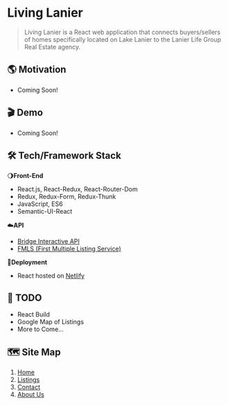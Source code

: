 # Living Lanier

> Living Lanier is a React web application that connects buyers/sellers of homes specifically located on Lake Lanier to the Lanier Life Group Real Estate agency. 

<!-- > Auto Pasture is a fullstack web application that connects buyers to vehicles that are otherwise not listed on other mainstream marketplaces. Auto Pasture gives back the power to users with easy and simplified vehicle searches that connects them to sellers based on their own custom search parameters. This application includes a full gamut of features including everything from authentication, geolocation services, heavy usage of custom API queries and error handing of inconsistent data.

[![Build Status](http://img.shields.io/travis/badges/badgerbadgerbadger.svg?style=flat-square)](https://travis-ci.org/badges/badgerbadgerbadger) [![License](http://img.shields.io/:license-mit-blue.svg?style=flat-square)](http://badges.mit-license.org) 

<div align="center">
  <p>USERNAME: guest | PASSWORD: 1234</p>
  <a href="https://bavarianrhino.github.io/vehicle_search_react_frontend/"><img src="/src/Images/e34greylogoReadMe.png" title="AutoPasture" alt="AutoPasture"></a>
</div> -->

## 🌎 Motivation
- Coming Soon!
<!-- >Full-Stack Web application that profiles advanced features of React, Redux, and Ruby on Rails API with its perspective [Github Repository](https://github.com/bavarianrhino/vehicle_search_rails_backend) if you desire to see the code. RESTfully persists user data with postgreSQL database via Active Record implementing a has-many-through model relationship along with full CRUD actions. -->


## 🎬 Demo
- Coming Soon!
<!-- ![Recordit GIF](https://recordit.co/eqfPPP3cXW.gif)
<div align="center">
    <p>Login provided using Bcrypt and JWT authentication.</p>
</div> -->


<!-- ## 🔬 Learning Objectives -->
<!-- * Architectural considerations of building a full stack app -->
<!-- * Connect a front-end <b>Create-React-App</b> server to a <b>Ruby on Rails backend</b> -->
<!-- * Communicate data via <b>RESTful API</b> from the <b>PostgreSQL</b> database to the Client React Application -->
<!-- * Understand how to route user requests on the front end with <b>React Router</b> and on the backend with <b>Active Record</b> -->
<!-- * Enhance authentication flows in the app with the Ruby gems <b>Bcrypt & JWT for Authentication</b> -->
<!-- * Build reusable user inputs with <b>Redux Form</b>, complete with navigation -->
<!-- * Handle credit cards and receive payments from users with <b>Stripe</b> -->
<!-- * Engage users with automated <b>emails</b> -->
<!-- * Separate production and development resources with advanced <b>API key handling techniques</b> -->
<!-- * Educate users on how to use the app with custom build landing pages -->


## 🛠 Tech/Framework Stack
🌖<b>Front-End</b>
- React.js, React-Redux, React-Router-Dom
- Redux, Redux-Form, Redux-Thunk
- JavaScript, ES6
- Semantic-UI-React
<!-- - ****ADD HERE**** -->

<!-- 🌘<b>Back-End</b> -->
<!-- - PostgreSQL Database -->
<!-- - Served by Puma -->
<!-- - Active Record "Has-Many-Through" Schema -->
<!-- - Ruby, Ruby on Rails -->
<!-- - Rack CORS for handling Cross-Origin Resource Sharing (CORS) and AJAX -->
<!-- - Byebug and Pry-Rails used in Debugging Development -->
<!-- - Spring and Spring-Watcher-Listen used to speed-up Development -->

☁️<b>API</b>
- [Bridge Interactive API](https://bridgedataoutput.com/login)
- [FMLS (First Multiple Listing Service)](https://marketplace.fmls.com/)
  
🚀<b>Deployment</b>
<!-- - Ruby on Rails API hosted on [Heroku](https://autopasture.herokuapp.com/users) -->
- React hosted on [Netlify](https://www.netlify.com/)


<!-- ## 💻 Local Env Installation

🔨 <b>Installation</b>
```zsh
  $ git clone git@github.com:bavarianrhino/vehicle_search_rails_backend.git
  $ cd vehicle_search_rails_backend
  [server]$ bundle install
  [server]$ rails db:create
  [server]$ rails db:migrate
  [server]$ rails db:seed
```
```zsh
  $ git clone git@github.com:bavarianrhino/vehicle_search_react_frontend.git
  $ cd vehicle_search_react_frontend
  [server]$ yarn install
```
🔨 <b>Development Configuration</b>
- Sign up with [MarketCheck Automotive API](https://www.marketcheck.com/automotive) and save your api key in a newly created '.env' file at the root level of the client-react directory.
```javascript
  REACT_APP_MARKETCHECK_API_KEY=your_api_key_goes_here_with_no_quotes
```

🔨 <b>Running the application</b>

- To serve the Ruby on Rails API navigate to the backend directory and execute the server command as seen below.
- To start the client side of the application, navigate to the react frontend directory and execute the client command as seen below.
```zsh
  [server]$ rails s
  [client]$ yarn start
``` -->

## 🚧 TODO
- React Build
- Google Map of Listings
- More to Come...


<!-- ## 🛠 Tech Stack

- [GatsbyJS](https://www.gatsbyjs.org/) - Static site generation built on React and GraphQL
- [Emotion](https://emotion.sh/docs/introduction) - CSS in JS
- [FontAwesome](https://fontawesome.com/) - Social link icons
- [Netlify](https://www.netlify.com/) - Hosting and continuous deployment-->

## 🗺 Site Map

1. [Home](https://www.livinglanier.com/)
2. [Listings](https://www.livinglanier.com/listings)
3. [Contact](https://www.livinglanier.com/contact)
3. [About Us](https://www.livinglanier.com/about)
